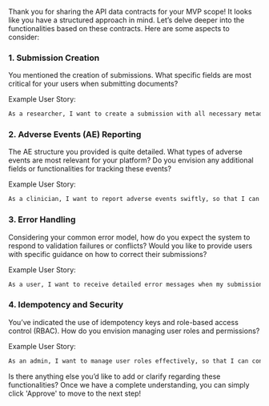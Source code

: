 Thank you for sharing the API data contracts for your MVP scope! It looks like you have a structured approach in mind. Let’s delve deeper into the functionalities based on these contracts. Here are some aspects to consider:

### 1. **Submission Creation**
You mentioned the creation of submissions. What specific fields are most critical for your users when submitting documents? 

Example User Story:
```markdown
As a researcher, I want to create a submission with all necessary metadata, so that I can ensure compliance and regulatory requirements are met.
```

### 2. **Adverse Events (AE) Reporting**
The AE structure you provided is quite detailed. What types of adverse events are most relevant for your platform? Do you envision any additional fields or functionalities for tracking these events?

Example User Story:
```markdown
As a clinician, I want to report adverse events swiftly, so that I can contribute to patient safety and regulatory compliance.
```

### 3. **Error Handling**
Considering your common error model, how do you expect the system to respond to validation failures or conflicts? Would you like to provide users with specific guidance on how to correct their submissions?

Example User Story:
```markdown
As a user, I want to receive detailed error messages when my submission fails, so that I can quickly correct the issues and resubmit.
```

### 4. **Idempotency and Security**
You’ve indicated the use of idempotency keys and role-based access control (RBAC). How do you envision managing user roles and permissions? 

Example User Story:
```markdown
As an admin, I want to manage user roles effectively, so that I can control access to sensitive data and functionalities.
```

Is there anything else you’d like to add or clarify regarding these functionalities? Once we have a complete understanding, you can simply click 'Approve' to move to the next step!